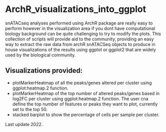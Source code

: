 # ArchR_visualizations_into_ggplot

snATACseq analyses performed using ArchR package are really easy to perform however in the visualization area if you dont have computational biology background can be quite challenging to try to modify the plots. 
This collection of scripts will provide aid to the community, providing an easy way to extract the raw data from archR snATACSeq objects to produce in house visualizations of the results using ggplot or ggplot2 that are widely used by the biological community.

## Visualizations provided:
- plotMarkerHeatmap of all the peaks/genes altered per cluster using ggplot:heatmap.2 function. 
- plotMarkerHeatmap of the top number of altered peaks/genes based in log2FC per cluster using ggplot:heatmap.2 function. The user cna define the top number of features or peaks they want to plot, currently set to the top 50.
- stacked barplot to show the percentage of cells per sample per cluster.

Last update 2022.

